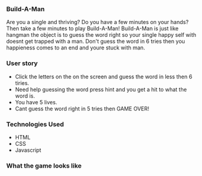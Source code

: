 ### Build-A-Man
Are you a single and thriving? Do you have a few minutes on your hands? Then take a few minutes to play Build-A-Man! Build-A-Man is just like hangman the object is to guess the word right so your single happy self with doesnt get trapped with a man. Don't guess the word in 6 tries then you happieness comes to an end and youre stuck with man. 
### User story
* Click the letters on the on the screen and guess the word in less then 6 tiries. 
* Need help guessing the word press hint and you get a hit to what the word is.
* You have 5 lives. 
* Cant guess the word right in 5 tries then GAME OVER!
### Technologies Used 
* HTML 
* CSS
* Javascript
### What the game looks like

